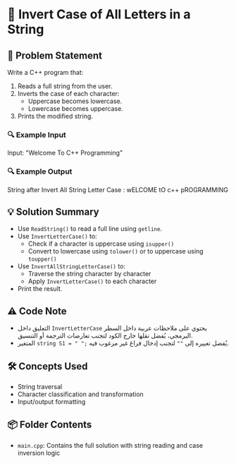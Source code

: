 # 🔁 Invert Case of All Letters in a String

## 🧩 Problem Statement
Write a C++ program that:
1. Reads a full string from the user.
2. Inverts the case of each character:
   - Uppercase becomes lowercase.
   - Lowercase becomes uppercase.
3. Prints the modified string.

### 🔍 Example Input
Input: "Welcome To C++ Programming"

### 🔍 Example Output
String after Invert All String Letter Case :
 wELCOME tO c++ pROGRAMMING
 
## 💡 Solution Summary
- Use `ReadString()` to read a full line using `getline`.
- Use `InvertLetterCase()` to:
  - Check if a character is uppercase using `isupper()`
  - Convert to lowercase using `tolower()` or to uppercase using `toupper()`
- Use `InvertAllStringLetterCase()` to:
  - Traverse the string character by character
  - Apply `InvertLetterCase()` to each character
- Print the result.

## ⚠️ Code Note
- التعليق داخل `InvertLetterCase` يحتوي على ملاحظات عربية داخل السطر البرمجي، يُفضل نقلها خارج الكود لتجنب تعارضات الترجمة أو التنسيق.
- المتغير `string S1 = " ";` يُفضل تغييره إلى `""` لتجنب إدخال فراغ غير مرغوب فيه.

## 🛠️ Concepts Used
- String traversal
- Character classification and transformation
- Input/output formatting

## 📦 Folder Contents
- `main.cpp`: Contains the full solution with string reading and case inversion logic
